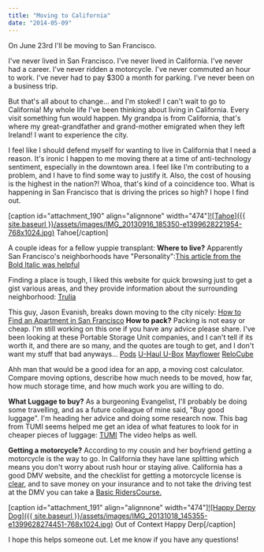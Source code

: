 ```yaml
---
title: "Moving to California"
date: "2014-05-09"
---
```


On June 23rd I'll be moving to San Francisco.

I've never lived in San Francisco. I've never lived in California. I've never had a career. I've never ridden a motorcycle. I've never commuted an hour to work. I've never had to pay $300 a month for parking. I've never been on a business trip.

But that's all about to change... and I'm stoked! I can't wait to go to California! My whole life I've been thinking about living in California. Every visit something fun would happen. My grandpa is from California, that's where my great-grandfather and grand-mother emigrated when they left Ireland! I want to experience the city.

I feel like I should defend myself for wanting to live in California that I need a reason. It's ironic I happen to me moving there at a time of anti-technology sentiment, especially in the downtown area. I feel like I'm contributing to a problem, and I have to find some way to justify it. Also, the cost of housing is the highest in the nation?! Whoa, that's kind of a coincidence too. What is happening in San Francisco that is driving the prices so high? I hope I find out.

\[caption id="attachment\_190" align="alignnone" width="474"\][![Tahoe]({{ site.baseurl }}/assets/images/IMG_20130916_185350-e1399628221954-768x1024.jpg)](http://timmyreilly.azurewebsites.net/wp-content/uploads/2014/05/IMG_20130916_185350-e1399628221954.jpg) Tahoe\[/caption\]

A couple ideas for a fellow yuppie transplant: **Where to live?** Apparently San Francisco's neighborhoods have "Personality":[This article from the Bold Italic was helpful](http://www.thebolditalic.com/articles/1958-moving-to-san-francisco "The Bold Italic")

Finding a place is tough, I liked this website for quick browsing just to get a gist various areas, and they provide information about the surrounding neighborhood: [Trulia](http://www.trulia.com/?sem=1.2.1.5.7.1.0.14&gclid=CPKIv8q7nr4CFU5afgodAn0AGQ "Trulia")

This guy, Jason Evanish, breaks down moving to the city nicely: [How to Find an Apartment in San Francisco](http://jasonevanish.com/2012/05/20/sf-startup-survival-guide-how-to-find-an-apartment-in-san-francisco/ "Jason Evanish") **How to pack?** Packing is not easy or cheap. I'm still working on this one if you have any advice please share. I've been looking at these Portable Storage Unit companies, and I can't tell if its worth it, and there are so many, and the quotes are tough to get, and I don't want my stuff that bad anyways... [Pods](http://www.pods.com/ "Pods") [U-Haul U-Box](http://www.uhaul.com/UBox/ "Uhaul") [Mayflower](http://www.unitedmayflower.com/unitedmayflower/portable-storage-mover/index.html "Mayflower") [ReloCube](http://www.upack.com/moving-services/moving-container.asp "ReloCube")

Ahh man that would be a good idea for an app, a moving cost calculator. Compare moving options, describe how much needs to be moved, how far, how much storage time, and how much work you are willing to do.

**What Luggage to buy?** As a burgeoning Evangelist, I'll probably be doing some travelling, and as a future colleague of mine said, "Buy good luggage". I'm heading her advice and doing some research now. This bag from TUMI seems helped me get an idea of what features to look for in cheaper pieces of luggage: [TUMI](http://www.tumi.com/product/index.jsp?productId=4063100&prodFindSrc=paramNav "TUMI") The video helps as well.

**Getting a motorcycle?** According to my cousin and her boyfriend getting a motorcycle is the way to go. In California they have lane splitting which means you don't worry about rush hour or staying alive. California has a good DMV website, and the checklist for getting a motorcycle license is [clear](http://www.dmv.ca.gov/dl/checklists/mc.htm), and to save money on your insurance and to not take the driving test at the DMV you can take a [Basic RidersCourse.](http://www.ca-msp.org/ "MA MSP")

\[caption id="attachment\_191" align="alignnone" width="474"\][![Happy Derpy Dog]({{ site.baseurl }}/assets/images/IMG_20131018_145355-e1399628274451-768x1024.jpg)](http://timmyreilly.azurewebsites.net/wp-content/uploads/2014/05/IMG_20131018_145355-e1399628274451.jpg) Out of Context Happy Derp\[/caption\]

I hope this helps someone out. Let me know if you have any questions!

